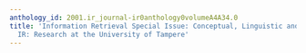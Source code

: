 ```yaml
---
anthology_id: 2001.ir_journal-ir0anthology0volumeA4A34.0
title: 'Information Retrieval Special Issue: Conceptual, Linguistic and Task-Based
  IR: Research at the University of Tampere'
---
```

